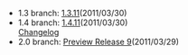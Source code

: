- 1.3 branch: [1.3.11](http://www.symfony-project.org/installation)(2011/03/30)
- 1.4 branch: [1.4.11](http://www.symfony-project.org/installation)(2011/03/30)<br />
  [Changelog](/changelog/1_4)
- 2.0 branch: [Preview Release 9](http://symfony.com/download)(2011/03/29)
